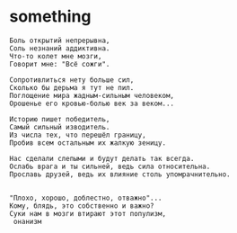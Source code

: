 # something

	Боль открытий непрерывна,
	Соль незнаний аддиктивна.
	Что-то колет мне мозги,
	Говорит мне: "Всё сожги".

	Сопротивлиться нету больше сил,
	Сколько бы дерьма я тут не пил.
	Поглощение мира жадным-сильным человеком,
	Орошенье его кровью-болью век за веком...

	Историю пишет победитель,
	Самый сильный изводитель.
	Из числа тех, что перешёл границу,
	Пробив всем остальным их жалкую зеницу.

	Нас сделали слепыми и будут делать так всегда.
	Ослабь врага и ты сильней, ведь сила относительна.
	Прославь друзей, ведь их влияние столь упомрачнительно.


	"Плохо, хорошо, доблестно, отважно"...
	Кому, блядь, это собственно и важно?
	Суки нам в мозги втирают этот популизм,
	 онанизм

